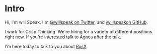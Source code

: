 # Intro

Hi, I'm will Speak. I'm [@willspeak on
Twitter](https://twitter.com/willspeak), and [iwillspeakon
GitHub](https://github.com/iwillspeak).

I work for Crisp Thinking. We're hiring for a variety of different
positions right now. If you're interested talk to Agnes after the
talk.

I'm here today to talk to you about [Rust!](https://rust-lang.org/).
